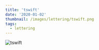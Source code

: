 ```yaml
---
title: 'tswift'
date: '2020-01-02'
thumbnail: /images/lettering/tswift.png
tags:
  - lettering
---
```


![tswift](/images/lettering/tswift.png)
